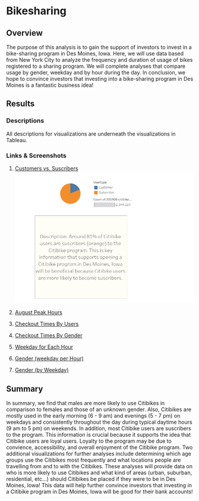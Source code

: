 # Bikesharing

## Overview
The purpose of this analysis is to gain the support of investors to invest in a bike-sharing program in Des Moines, Iowa. Here, we will use data based from New York City to analyze the frequency and duration of usage of bikes registered to a sharing program. We will complete analyses that compare usage by gender, weekday and by hour during the day. In conclusion, we hope to convince investors that investing into a bike-sharing program in Des Moines is a fantastic business idea!

## Results

### Descriptions
All descriptions for visualizations are underneath the visualizations in Tableau.

### Links & Screenshots
1. [Customers vs. Suscribers](https://public.tableau.com/app/profile/akif.eltahir/viz/TableauModule_16370039371860/NYCStory?publish=yes)
![Customers vs. Suscribers](https://github.com/AkifEltahir96/Bikesharing/blob/main/Pictures/Customers-vs-Suscribers.png)

3. [August Peak Hours](https://public.tableau.com/app/profile/akif.eltahir/viz/TableauModule_16370039371860/NYCStory?publish=yes)
4. [Checkout Times By Users](https://public.tableau.com/app/profile/akif.eltahir/viz/TableauChallenge_16370152108520/NYCChallengeStory?publish=yes)
5. [Checkout Times By Gender](https://public.tableau.com/app/profile/akif.eltahir/viz/TableauChallenge_16370152108520/NYCChallengeStory?publish=yes)
6. [Weekday for Each Hour](https://public.tableau.com/app/profile/akif.eltahir/viz/TableauChallenge_16370152108520/NYCChallengeStory?publish=yes)
7. [Gender (weekday per Hour)](https://public.tableau.com/app/profile/akif.eltahir/viz/TableauChallenge_16370152108520/NYCChallengeStory?publish=yes)
8. [Gender (by Weekday)](https://public.tableau.com/app/profile/akif.eltahir/viz/TableauChallenge_16370152108520/NYCChallengeStory?publish=yes)

## Summary

  In summary, we find that males are more likely to use Citibikes in comparison to females and those of an unknown gender. Also, Citibikes are mostly used in the early morning (6 - 9 am) and evenings (5 - 7 pm) on weekdays and consistently throughout the day during typical daytime hours (9 am to 5 pm) on weekends. In addition, most Citibike users are suscribers to the program. This information is crucial because it supports the idea that Citibike users are loyal users. Loyalty to the program may be due to convience, accessibility, and overall enjoyment of the Citibike program. 
  Two additional visualizations for further analyses include determining which age groups use the Citibikes most frequently and what locations people are travelling from and to with the Citibikes. These analyses will provide data on who is more likely to use Citibikes and what kind of areas (urban, suburban, residential, etc...) should Citibikes be placed if they were to be in Des Moines, Iowa! This data will help further convince investors that investing in a Citibike program in Des Moines, Iowa will be good for their bank accounts!

